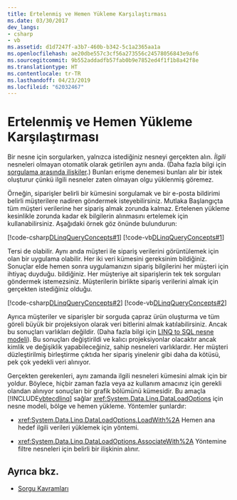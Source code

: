 ```yaml
---
title: Ertelenmiş ve Hemen Yükleme Karşılaştırması
ms.date: 03/30/2017
dev_langs:
- csharp
- vb
ms.assetid: d1d7247f-a3b7-460b-b342-5c1a2365aa1a
ms.openlocfilehash: ae20dbe557c3cf56a273556c24578056843e9af6
ms.sourcegitcommit: 9b552addadfb57fab0b9e7852ed4f1f1b8a42f8e
ms.translationtype: HT
ms.contentlocale: tr-TR
ms.lasthandoff: 04/23/2019
ms.locfileid: "62032467"
---
```

# <a name="deferred-versus-immediate-loading"></a>Ertelenmiş ve Hemen Yükleme Karşılaştırması
Bir nesne için sorgularken, yalnızca istediğiniz nesneyi gerçekten alın. *İlgili* nesneleri olmayan otomatik olarak getirilen aynı anda. (Daha fazla bilgi için [sorgulama arasında ilişkiler](../../../../../../docs/framework/data/adonet/sql/linq/querying-across-relationships.md).) Bunları erişme denemesi bunları alır bir istek oluşturur çünkü ilgili nesneler zaten olmayan olgu yüklenmiş göremez.  
  
 Örneğin, siparişler belirli bir kümesini sorgulamak ve bir e-posta bildirimi belirli müşterilere nadiren göndermek isteyebilirsiniz. Mutlaka Başlangıçta tüm müşteri verilerine her sipariş almak zorunda kalmaz. Ertelenen yükleme kesinlikle zorunda kadar ek bilgilerin alınmasını ertelemek için kullanabilirsiniz. Aşağıdaki örnek göz önünde bulundurun:  
  
 [!code-csharp[DLinqQueryConcepts#1](../../../../../../samples/snippets/csharp/VS_Snippets_Data/DLinqQueryConcepts/cs/Program.cs#1)]
 [!code-vb[DLinqQueryConcepts#1](../../../../../../samples/snippets/visualbasic/VS_Snippets_Data/DLinqQueryConcepts/vb/Module1.vb#1)]  
  
 Tersi de olabilir. Aynı anda müşteri ile sipariş verilerini görüntülemek için olan bir uygulama olabilir. Her iki veri kümesini gereksinim bildiğiniz. Sonuçlar elde hemen sonra uygulamanızın sipariş bilgilerini her müşteri için ihtiyaç duyduğu. bildiğiniz. Her müşteriye ait siparişlerin tek tek sorguları göndermek istemezsiniz. Müşterilerin birlikte sipariş verilerini almak için gerçekten istediğiniz olduğu.  
  
 [!code-csharp[DLinqQueryConcepts#2](../../../../../../samples/snippets/csharp/VS_Snippets_Data/DLinqQueryConcepts/cs/Program.cs#2)]
 [!code-vb[DLinqQueryConcepts#2](../../../../../../samples/snippets/visualbasic/VS_Snippets_Data/DLinqQueryConcepts/vb/Module1.vb#2)]  
  
 Ayrıca müşteriler ve siparişler bir sorguda çapraz ürün oluşturma ve tüm göreli büyük bir projeksiyon olarak veri bitlerini almak katılabilirsiniz. Ancak bu sonuçları varlıkları değildir. (Daha fazla bilgi için [LINQ to SQL nesne modeli](../../../../../../docs/framework/data/adonet/sql/linq/the-linq-to-sql-object-model.md)). Bu sonuçları değiştirildi ve kalıcı projeksiyonlar olacaktır ancak kimlik ve değişiklik yapabileceğiniz, sahip nesneleri varlıklardır. Her müşteri düzleştirilmiş birleştirme çıktıda her sipariş yinelenir gibi daha da kötüsü, pek çok yedekli veri alınıyor.  
  
 Gerçekten gerekenleri, aynı zamanda ilgili nesneleri kümesini almak için bir yoldur. Böylece, hiçbir zaman fazla veya az kullanım amacınız için gerekli olandan alınıyor sonuçları bir grafik bölümünü kümesidir. Bu amaçla [!INCLUDE[vbtecdlinq](../../../../../../includes/vbtecdlinq-md.md)] sağlar <xref:System.Data.Linq.DataLoadOptions> için nesne modeli, bölge ve hemen yükleme. Yöntemler şunlardır:  
  
- <xref:System.Data.Linq.DataLoadOptions.LoadWith%2A> Hemen ana hedef ilgili verileri yüklemek için yöntemi.  
  
- <xref:System.Data.Linq.DataLoadOptions.AssociateWith%2A> Yöntemine filtre nesneleri için belirli bir ilişkinin alınır.  
  
## <a name="see-also"></a>Ayrıca bkz.

- [Sorgu Kavramları](../../../../../../docs/framework/data/adonet/sql/linq/query-concepts.md)
